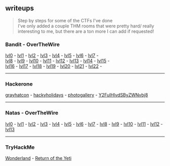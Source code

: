 ## writeups
> Step by steps for some of the CTFs I've done <br>
> I've only added a couple THM rooms that were pretty hard/ really interesting to me, but there are a ton more I can add if requested!
### Bandit - OverTheWire
[lvl0](/bandit/lvl0.md)   -
[lvl1](/bandit/lvl1.md)   -
[lvl2](/bandit/lvl2.md)   -
[lvl3](/bandit/lvl3.md)   -
[lvl4](/bandit/lvl4.md)   -
[lvl5](/bandit/lvl5.md)   -
[lvl6](/bandit/lvl6.md)   -
[lvl7](/bandit/lvl7.md)   -<br>
[lvl8](/bandit/lvl8.md)   -
[lvl9](/bandit/lvl9.md)   -
[lvl10](/bandit/lvl10.md)   -
[lvl11](/bandit/lvl11.md)   -
[lvl12](/bandit/lvl12.md)   -
[lvl13](/bandit/lvl13.md)   -
[lvl14](/bandit/lvl14.md)   -
[lvl15](/bandit/lvl15.md)   -<br>
[lvl16](/bandit/lvl16.md)   -
[lvl17](/bandit/lvl17.md)   -
[lvl18](/bandit/lvl18.md)   -
[lvl19](/bandit/lvl19.md)   -
[lvl20](/bandit/lvl20.md)   -
[lvl21](/bandit/lvl21.md)   -
[lvl22](/bandit/lvl22.md)   -
___
### Hackerone
[grayhatcon](/hackerone/grayhatcon.md)   -
[hackyholidays](/hackerone/hackyholidays.md)   -
[photogallery](/hackerone/photo_gallery.md)    -
[Y2FuIHlvdSByZWNvbj8](hackerone/Y2FuIHlvdSByZWNvbj8.md)

___
### Natas - OverTheWire
[lvl0](/natas/lvl0.md)   -
[lvl1](/natas/lvl1.md)   -
[lvl2](/natas/lvl2.md)   -
[lvl3](/natas/lvl3.md)   -
[lvl4](/natas/lvl4.md)   -
[lvl5](/natas/lvl5.md)   -
[lvl6](/natas/lvl6.md)   -
[lvl7](/natas/lvl7.md)   -
[lvl8](/natas/lvl8.md)   -
[lvl9](/natas/lvl9.md)   -
[lvl10](/natas/lvl10.md)   -
[lvl11](/natas/lvl11.md)   -
[lvl12](/natas/lvl12.md)   -
[lvl13](/natas/lvl13.md)   
___
### TryHackMe
[Wonderland](/thm/wonderland.md)   -
[Return of the Yeti](/thm/returnoftheyeti.md)   
